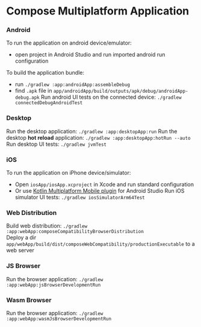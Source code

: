 # Compose Multiplatform Application

### Android
To run the application on android device/emulator:
- open project in Android Studio and run imported android run configuration

To build the application bundle:
- run `./gradlew :app:androidApp:assembleDebug`
- find `.apk` file in `app/androidApp/build/outputs/apk/debug/androidApp-debug.apk`
  Run android UI tests on the connected device: `./gradlew connectedDebugAndroidTest`

### Desktop
Run the desktop application: `./gradlew :app:desktopApp:run`
Run the desktop **hot reload** application: `./gradlew :app:desktopApp:hotRun --auto`
Run desktop UI tests: `./gradlew jvmTest`

### iOS
To run the application on iPhone device/simulator:
- Open `iosApp/iosApp.xcproject` in Xcode and run standard configuration
- Or use [Kotlin Multiplatform Mobile plugin](https://plugins.jetbrains.com/plugin/14936-kotlin-multiplatform-mobile) for Android Studio
  Run iOS simulator UI tests: `./gradlew iosSimulatorArm64Test`

### Web Distribution
Build web distribution: `./gradlew :app:webApp:composeCompatibilityBrowserDistribution`  
Deploy a dir `app/webApp/build/dist/composeWebCompatibility/productionExecutable` to a web server

### JS Browser
Run the browser application: `./gradlew :app:webApp:jsBrowserDevelopmentRun`

### Wasm Browser
Run the browser application: `./gradlew :app:webApp:wasmJsBrowserDevelopmentRun`  
